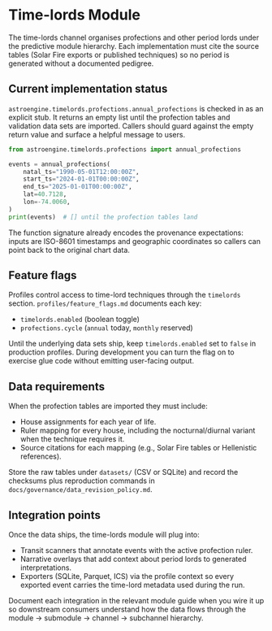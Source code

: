 # Time-lords Module

The time-lords channel organises profections and other period lords
under the predictive module hierarchy. Each implementation must cite the
source tables (Solar Fire exports or published techniques) so no period
is generated without a documented pedigree.

## Current implementation status

``astroengine.timelords.profections.annual_profections`` is checked in as
an explicit stub. It returns an empty list until the profection tables
and validation data sets are imported. Callers should guard against the
empty return value and surface a helpful message to users.

```python
from astroengine.timelords.profections import annual_profections

events = annual_profections(
    natal_ts="1990-05-01T12:00:00Z",
    start_ts="2024-01-01T00:00:00Z",
    end_ts="2025-01-01T00:00:00Z",
    lat=40.7128,
    lon=-74.0060,
)
print(events)  # [] until the profection tables land
```

The function signature already encodes the provenance expectations:
inputs are ISO-8601 timestamps and geographic coordinates so callers can
point back to the original chart data.

## Feature flags

Profiles control access to time-lord techniques through the
``timelords`` section. ``profiles/feature_flags.md`` documents each key:

- ``timelords.enabled`` (boolean toggle)
- ``profections.cycle`` (``annual`` today, ``monthly`` reserved)

Until the underlying data sets ship, keep ``timelords.enabled`` set to
``false`` in production profiles. During development you can turn the
flag on to exercise glue code without emitting user-facing output.

## Data requirements

When the profection tables are imported they must include:

- House assignments for each year of life.
- Ruler mapping for every house, including the nocturnal/diurnal variant
  when the technique requires it.
- Source citations for each mapping (e.g., Solar Fire tables or
  Hellenistic references).

Store the raw tables under ``datasets/`` (CSV or SQLite) and record the
checksums plus reproduction commands in
``docs/governance/data_revision_policy.md``.

## Integration points

Once the data ships, the time-lords module will plug into:

- Transit scanners that annotate events with the active profection ruler.
- Narrative overlays that add context about period lords to generated
  interpretations.
- Exporters (SQLite, Parquet, ICS) via the profile context so every
  exported event carries the time-lord metadata used during the run.

Document each integration in the relevant module guide when you wire it
up so downstream consumers understand how the data flows through the
module → submodule → channel → subchannel hierarchy.
